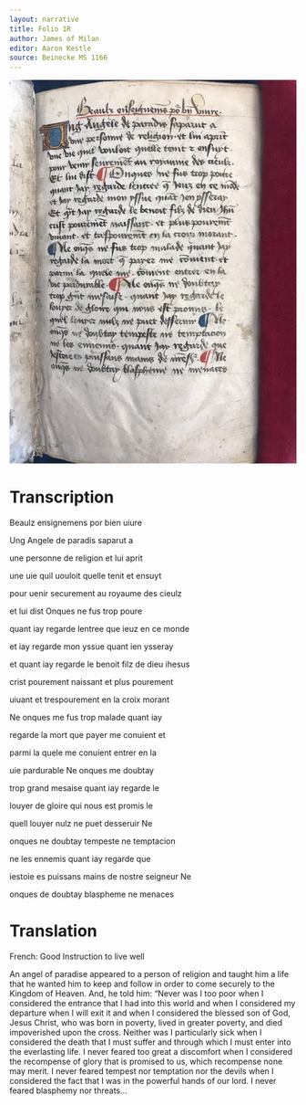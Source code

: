 ```yaml
---
layout: narrative
title: Folio 1R
author: James of Milan
editor: Aaron Kestle
source: Beinecke MS 1166
---
```


![Beinecke MS 1166 Folio 1R](https://raw.githubusercontent.com/oldfrenchtexts/L-aiguillon-d-amour-divine/master/assets/1R.jpg)

# Transcription

Beaulz ensignemens por bien uiure

Ung Angele de paradis saparut a 

une personne de religion et lui aprit 

une uie quil uouloit quelle tenit et ensuyt 

pour uenir securement au royaume des cieulz 

et lui dist Onques ne fus trop poure 

quant iay regarde lentree que ieuz en ce monde 

et iay regarde mon yssue quant ien ysseray 

et quant iay regarde le benoit filz de dieu ihesus 

crist pourement naissant et plus pourement 

uiuant et trespourement en la croix morant 

Ne onques me fus trop malade quant iay 

regarde la mort que payer me conuient et 

parmi la quele me conuient entrer en la 

uie pardurable Ne onques me doubtay 

trop grand mesaise quant iay regarde le 

louyer de gloire qui nous est promis le 

quell louyer nulz ne puet desseruir Ne 

onques ne doubtay tempeste ne temptacion 

ne les ennemis quant iay regarde que 

iestoie es puissans mains de nostre seigneur Ne 

onques de doubtay blaspheme ne menaces

# Translation

French: Good Instruction to live well

An angel of paradise appeared to a person of religion and taught him a life that he wanted him to keep and follow in order to come securely to the Kingdom of Heaven. And, he told him: “Never was I too poor when I considered the entrance that I had into this world and when I considered my departure when I will exit it and when I considered the blessed son of God, Jesus Christ, who was born in poverty, lived in greater poverty, and died impoverished upon the cross. Neither was I particularly sick when I considered the death that I must suffer and through which I must enter into the everlasting life. I never feared too great a discomfort when I considered the recompense of glory that is promised to us, which recompense none may merit. I never feared tempest nor temptation nor the devils when I considered the fact that I was in the powerful hands of our lord. I never feared blasphemy nor threats…

